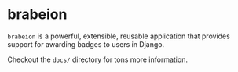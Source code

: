 # brabeion

`brabeion` is a powerful, extensible, reusable application that provides
support for awarding badges to users in Django.

Checkout the `docs/` directory for tons more information.

